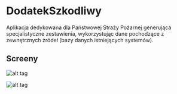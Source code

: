 DodatekSzkodliwy
================

Aplikacja dedykowana dla Państwowej Straży Pożarnej generująca specjalistyczne zestawienia, wykorzystując dane pochodzące z zewnętrznych żródeł (bazy danych istniejących systemów).

Screeny
-------

![alt tag](http://gordel.pl/ja/screens/szkodliwe.png)

![alt tag](http://gordel.pl/ja/screens/szkodliwe2.png)

